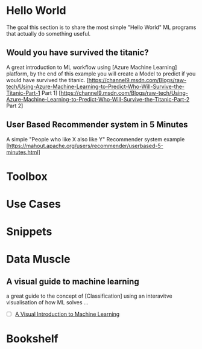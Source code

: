 # Hello World

The goal this section is to share the most simple "Hello World" ML programs that actually do something useful. 

## Would you have survived the titanic?
A great introduction to ML workflow using [Azure Machine Learning] platform, by the end of this example you will create a Model to predict if you would have survived the titanic. 
[https://channel9.msdn.com/Blogs/raw-tech/Using-Azure-Machine-Learning-to-Predict-Who-Will-Survive-the-Titanic-Part-1 Part 1]
[https://channel9.msdn.com/Blogs/raw-tech/Using-Azure-Machine-Learning-to-Predict-Who-Will-Survive-the-Titanic-Part-2 Part 2]

## User Based Recommender system in 5 Minutes
A simple "People who like X also like Y" Recommender system example
[https://mahout.apache.org/users/recommender/userbased-5-minutes.html]

# Toolbox

# Use Cases

# Snippets

# Data Muscle 

## A visual guide to machine learning 
a great guide to the concept of [Classification] using an interavitve visualisation of how ML solves ... 
- [ ] [A Visual Introduction to Machine Learning](http://www.r2d3.us/visual-intro-to-machine-learning-part-1/)

# Bookshelf
